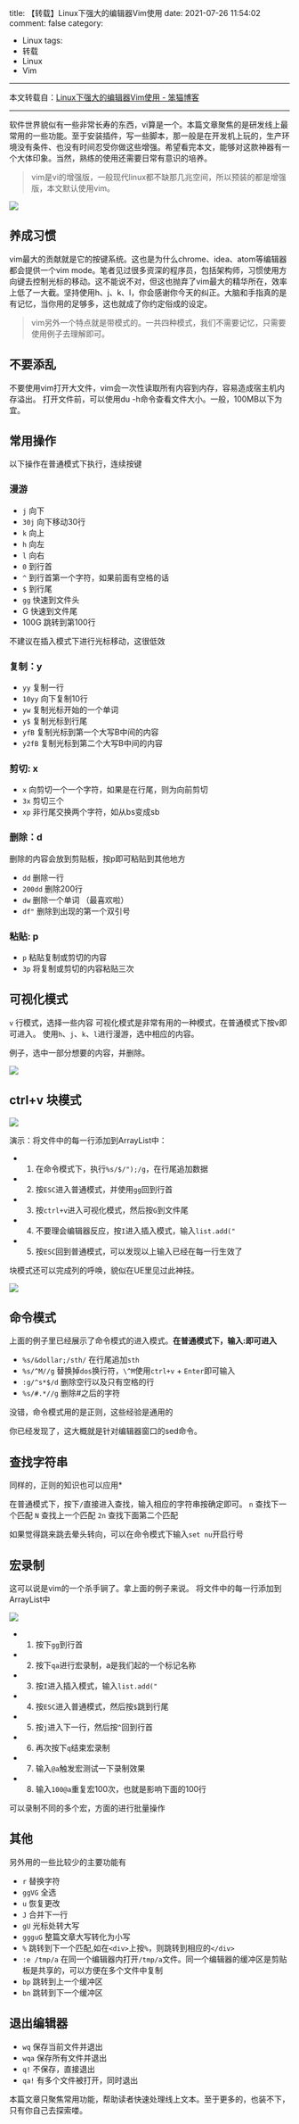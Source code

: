 title: 【转载】Linux下强大的编辑器Vim使用
date: 2021-07-26 11:54:02
comment: false
category:
 - Linux
tags:
 - 转载 
 - Linux
 - Vim
---

本文转载自：[Linux下强大的编辑器Vim使用 - 笨猫博客](https://www.nbmao.com/archives/4846)

---

软件世界貌似有一些非常长寿的东西，vi算是一个。本篇文章聚焦的是研发线上最常用的一些功能。至于安装插件，写一些脚本，那一般是在开发机上玩的，生产环境没有条件、也没有时间忍受你做这些增强。希望看完本文，能够对这款神器有一个大体印象。当然，熟练的使用还需要日常有意识的培养。

> vim是vi的增强版，一般现代linux都不缺那几兆空间，所以预装的都是增强版，本文默认使用vim。

<!-- more -->

![](https://b3logfile.com/file/2021/07/solo-fetchupload-6504974704771757212-6f728c6c.png)

## 养成习惯

vim最大的贡献就是它的按键系统。这也是为什么chrome、idea、atom等编辑器都会提供一个vim mode。笔者见过很多资深的程序员，包括架构师，习惯使用方向键去控制光标的移动。这不能说不对，但这也抛弃了vim最大的精华所在，效率上低了一大截。坚持使用h、j、k、l，你会感谢你今天的纠正。大脑和手指真的是有记忆，当你用的足够多，这也就成了你约定俗成的设定。

> vim另外一个特点就是带模式的。一共四种模式，我们不需要记忆，只需要使用例子去理解即可。

## 不要添乱

不要使用vim打开大文件，vim会一次性读取所有内容到内存，容易造成宿主机内存溢出。
打开文件前，可以使用du -h命令查看文件大小。一般，100MB以下为宜。

## 常用操作

以下操作在普通模式下执行，连续按键

### 漫游

* `j` 向下
* `30j` 向下移动30行
* `k` 向上
* `h` 向左
* `l` 向右
* `0` 到行首
* `^` 到行首第一个字符，如果前面有空格的话
* `$` 到行尾
* `gg` 快速到文件头
* G 快速到文件尾
* 100G 跳转到第100行

不建议在插入模式下进行光标移动，这很低效

### 复制：y

* `yy` 复制一行
* `10yy` 向下复制10行
* `yw` 复制光标开始的一个单词
* `y$` 复制光标到行尾
* `yfB` 复制光标到第一个大写B中间的内容
* `y2fB` 复制光标到第二个大写B中间的内容

### 剪切: x

* `x` 向剪切一个一个字符，如果是在行尾，则为向前剪切
* `3x` 剪切三个
* `xp` 非行尾交换两个字符，如从bs变成sb

### 删除：d

删除的内容会放到剪贴板，按p即可粘贴到其他地方

* `dd` 删除一行
* `200dd` 删除200行
* `dw` 删除一个单词 （最喜欢啦）
* `df"` 删除到出现的第一个双引号

### 粘贴: p

* `p` 粘贴复制或剪切的内容
* `3p` 将复制或剪切的内容粘贴三次

## 可视化模式

`v` 行模式，选择一些内容
可视化模式是非常有用的一种模式，在普通模式下按v即可进入。
使用`h`、`j`、`k`、`l`进行漫游，选中相应的内容。

例子，选中一部分想要的内容，并删除。

![](https://b3logfile.com/file/2021/07/solo-fetchupload-362442739740492398-4296fbb2.gif)

## ctrl+v 块模式

![](https://b3logfile.com/file/2021/07/solo-fetchupload-3568388854781998829-aec89283.gif)

演示：将文件中的每一行添加到ArrayList中：

* 1) 在命令模式下，执行`%s/$/");/g`，在行尾追加数据
* 2) 按`ESC`进入普通模式，并使用`gg`回到行首
* 3) 按`ctrl+v`进入可视化模式，然后按`G`到文件尾
* 4) 不要理会编辑器反应，按`I`进入插入模式，输入`list.add("`
* 5) 按`ESC`回到普通模式，可以发现以上输入已经在每一行生效了

块模式还可以完成列的呼唤，貌似在UE里见过此神技。

![](https://b3logfile.com/file/2021/07/solo-fetchupload-4780889735066613713-35dcfa4a.gif)

## 命令模式

上面的例子里已经展示了命令模式的进入模式。**在普通模式下，输入:即可进入**

* `%s/&dollar;/sth/` 在行尾追加`sth`
* `%s/^M//g` 替换掉`dos`换行符，`\^M`使用`ctrl+v` + `Enter`即可输入
* `:g/^s*$/d` 删除空行以及只有空格的行
* `%s/#.*//g` 删除#之后的字符

没错，命令模式用的是正则，这些经验是通用的

你已经发现了，这大概就是针对编辑器窗口的sed命令。

## 查找字符串

同样的，正则的知识也可以应用*

在普通模式下，按下`/`直接进入查找，输入相应的字符串按确定即可。
`n` 查找下一个匹配
`N` 查找上一个匹配
`2n` 查找下面第二个匹配

如果觉得跳来跳去晕头转向，可以在命令模式下输入`set nu`开启行号

## 宏录制

这可以说是vim的一个杀手锏了。拿上面的例子来说。
将文件中的每一行添加到ArrayList中

![](https://b3logfile.com/file/2021/07/solo-fetchupload-2330669023976418547-6876811b.gif)

* 1) 按下`gg`到行首
* 2) 按下`qa`进行宏录制，a是我们起的一个标记名称
* 3) 按`I`进入插入模式，输入`list.add("`
* 4) 按`ESC`进入普通模式，然后按`$`跳到行尾
* 5) 按`j`进入下一行，然后按`^`回到行首
* 6) 再次按下`q`结束宏录制
* 7) 输入`@a`触发宏测试一下录制效果
* 8) 输入`100@a`重复宏100次，也就是影响下面的100行

可以录制不同的多个宏，方面的进行批量操作

## 其他

另外用的一些比较少的主要功能有

* `r` 替换字符
* `ggVG` 全选
* `u` 恢复更改
* `J` 合并下一行
* `gU` 光标处转大写
* `ggguG` 整篇文章大写转化为小写
* `%` 跳转到下一个匹配,如在`<div>`上按`%`，则跳转到相应的`</div>`
* `:e /tmp/a` 在同一个编辑器内打开`/tmp/a`文件。同一个编辑器的缓冲区是剪贴板是共享的，可以方便在多个文件中复制
* `bp` 跳转到上一个缓冲区
* `bn` 跳转到下一个缓冲区

## 退出编辑器

* `wq` 保存当前文件并退出
* `wqa` 保存所有文件并退出
* `q!` 不保存，直接退出
* `qa!` 有多个文件被打开，同时退出

本篇文章只聚焦常用功能，帮助读者快速处理线上文本。至于更多的，也装不下，只有你自己去探索喽。
